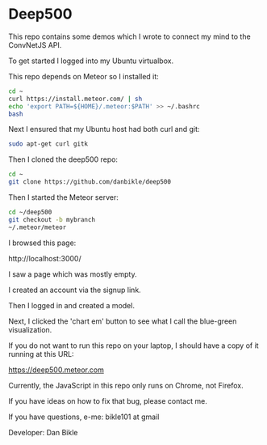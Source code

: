 # Deep500

This repo contains some demos which I wrote to connect my mind to the ConvNetJS API.

To get started I logged into my Ubuntu virtualbox.

This repo depends on Meteor so I installed it:

```bash
cd ~
curl https://install.meteor.com/ | sh
echo 'export PATH=${HOME}/.meteor:$PATH' >> ~/.bashrc
bash
```

Next I ensured that my Ubuntu host had both curl and git:

```bash
sudo apt-get curl gitk
```

Then I cloned the deep500 repo:

```bash
cd ~
git clone https://github.com/danbikle/deep500
```

Then I started the Meteor server:

```bash
cd ~/deep500
git checkout -b mybranch
~/.meteor/meteor
```
I  browsed this page:

http://localhost:3000/

I saw a page which was mostly empty.

I created an account via the signup link.

Then I logged in and created a model.

Next, I clicked the 'chart em' button to see what I call the blue-green visualization.

If you do not want to run this repo on your laptop,
I should have a copy of it running at this URL:

https://deep500.meteor.com

Currently, the JavaScript in this repo only runs on Chrome, not Firefox.

If you have ideas on how to fix that bug, please contact me.

If you have questions, e-me: bikle101 at gmail

Developer: Dan Bikle


